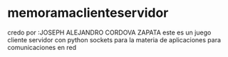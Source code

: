 # memoramaclienteservidor
credo por :JOSEPH ALEJANDRO CORDOVA ZAPATA
este es un juego cliente servidor con python sockets para la materia de aplicaciones para comunicaciones en red
